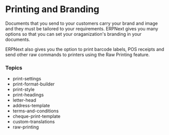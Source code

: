 
# Printing and Branding



Documents that you send to your customers carry your brand and image and they must be tailored to your requirements. ERPNext gives you many options so that you can set your oraganization's branding in your documents.


ERPNext also gives you the option to print barcode labels, POS receipts and send other raw commands to printers using the Raw Printing feature.


### Topics


* print-settings
* print-format-builder
* print-style
* print-headings
* letter-head
* address-template
* terms-and-conditions
* cheque-print-template
* custom-translations
* raw-printing




